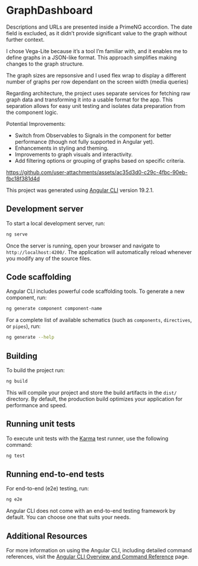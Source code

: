 # GraphDashboard

Descriptions and URLs are presented inside a PrimeNG accordion. The date field is excluded, as it didn’t provide significant value to the graph without further context.

I chose Vega-Lite because it’s a tool I’m familiar with, and it enables me to define graphs in a JSON-like format. This approach simplifies making changes to the graph structure.

The graph sizes are repsonsive and I used flex wrap to display a different number of graphs per row dependant on the screen width (media queries)

Regarding architecture, the project uses separate services for fetching raw graph data and transforming it into a usable format for the app. This separation allows for easy unit testing and isolates data preparation from the component logic.

Potential Improvements:
- Switch from Observables to Signals in the component for better performance (though not fully supported in Angular yet).
- Enhancements in styling and theming.
- Improvements to graph visuals and interactivity.
- Add filtering options or grouping of graphs based on specific criteria.




https://github.com/user-attachments/assets/ac35d3d0-c29c-4fbc-90eb-fbc18f381d4d



This project was generated using [Angular CLI](https://github.com/angular/angular-cli) version 19.2.1.

## Development server

To start a local development server, run:

```bash
ng serve
```

Once the server is running, open your browser and navigate to `http://localhost:4200/`. The application will automatically reload whenever you modify any of the source files.

## Code scaffolding

Angular CLI includes powerful code scaffolding tools. To generate a new component, run:

```bash
ng generate component component-name
```

For a complete list of available schematics (such as `components`, `directives`, or `pipes`), run:

```bash
ng generate --help
```

## Building

To build the project run:

```bash
ng build
```

This will compile your project and store the build artifacts in the `dist/` directory. By default, the production build optimizes your application for performance and speed.

## Running unit tests

To execute unit tests with the [Karma](https://karma-runner.github.io) test runner, use the following command:

```bash
ng test
```

## Running end-to-end tests

For end-to-end (e2e) testing, run:

```bash
ng e2e
```

Angular CLI does not come with an end-to-end testing framework by default. You can choose one that suits your needs.

## Additional Resources

For more information on using the Angular CLI, including detailed command references, visit the [Angular CLI Overview and Command Reference](https://angular.dev/tools/cli) page.

